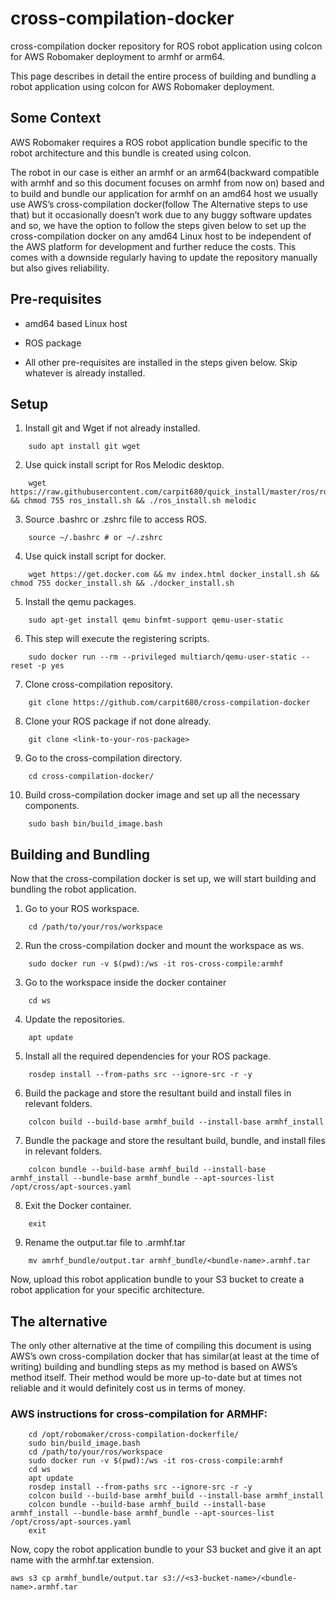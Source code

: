 # cross-compilation-docker
cross-compilation docker repository for ROS robot application using colcon for AWS Robomaker deployment to armhf or arm64.

This page describes in detail the entire process of building and bundling a robot application using colcon for AWS Robomaker deployment.

## Some Context

AWS Robomaker requires a ROS robot application bundle specific to the robot architecture and this bundle is created using colcon. 

The robot in our case is either an armhf or an arm64(backward compatible with armhf and so this document focuses on armhf from now on) based and to build and bundle our application for armhf on an amd64 host we usually use AWS’s cross-compilation docker(follow The Alternative steps to use that) but it occasionally doesn’t work due to any buggy software updates and so, we have the option to follow the steps given below to set up the cross-compilation docker on any amd64 Linux host to be independent of the AWS platform for development and further reduce the costs. This comes with a downside regularly having to update the repository manually but also gives reliability.

## Pre-requisites

* amd64 based Linux host

* ROS package

* All other pre-requisites are installed in the steps given below. Skip whatever is already installed.

## Setup

1. Install git and Wget if not already installed.
```
    sudo apt install git wget
```
2. Use quick install script for Ros Melodic desktop.
```
    wget https://raw.githubusercontent.com/carpit680/quick_install/master/ros/ros_install.sh && chmod 755 ros_install.sh && ./ros_install.sh melodic
```
3. Source .bashrc or .zshrc file to access ROS.
```
    source ~/.bashrc # or ~/.zshrc
```
4. Use quick install script for docker.
```
    wget https://get.docker.com && mv index.html docker_install.sh && chmod 755 docker_install.sh && ./docker_install.sh
```
5. Install the qemu packages.
```
    sudo apt-get install qemu binfmt-support qemu-user-static 
```
6. This step will execute the registering scripts.
```
    sudo docker run --rm --privileged multiarch/qemu-user-static --reset -p yes 
```
7. Clone cross-compilation repository.
```
    git clone https://github.com/carpit680/cross-compilation-docker
```
8. Clone your ROS package if not done already.
```
    git clone <link-to-your-ros-package> 
```
9. Go to the cross-compilation directory.
```
    cd cross-compilation-docker/
```
10. Build cross-compilation docker image and set up all the necessary components.
```
    sudo bash bin/build_image.bash
```
## Building and Bundling

Now that the cross-compilation docker is set up, we will start building and bundling the robot application.

1. Go to your ROS workspace.
```
    cd /path/to/your/ros/workspace
```
2. Run the cross-compilation docker and mount the workspace as ws.
```
    sudo docker run -v $(pwd):/ws -it ros-cross-compile:armhf
```
3. Go to the workspace inside the docker container
```
    cd ws
```
4. Update the repositories.
```
    apt update
```
5. Install all the required dependencies for your ROS package.
```
    rosdep install --from-paths src --ignore-src -r -y
```
6. Build the package and store the resultant build and install files in relevant folders.
```
    colcon build --build-base armhf_build --install-base armhf_install
```
7. Bundle the package and store the resultant build, bundle, and install files in relevant folders.
```
    colcon bundle --build-base armhf_build --install-base armhf_install --bundle-base armhf_bundle --apt-sources-list /opt/cross/apt-sources.yaml
```
8. Exit the Docker container.
```
    exit
```
9. Rename the output.tar file to <bundle-name>.armhf.tar
```
    mv amrhf_bundle/output.tar armhf_bundle/<bundle-name>.armhf.tar
```
Now, upload this robot application bundle to your S3 bucket to create a robot application for your specific architecture.

## The alternative

The only other alternative at the time of compiling this document is using AWS’s own cross-compilation docker that has similar(at least at the time of writing) building and bundling steps as my method is based on AWS’s method itself. Their method would be more up-to-date but at times not reliable and it would definitely cost us in terms of money.

### AWS instructions for cross-compilation for ARMHF:
```
    cd /opt/robomaker/cross-compilation-dockerfile/
    sudo bin/build_image.bash      
    cd /path/to/your/ros/workspace
    sudo docker run -v $(pwd):/ws -it ros-cross-compile:armhf
    cd ws
    apt update
    rosdep install --from-paths src --ignore-src -r -y
    colcon build --build-base armhf_build --install-base armhf_install
    colcon bundle --build-base armhf_build --install-base armhf_install --bundle-base armhf_bundle --apt-sources-list /opt/cross/apt-sources.yaml
    exit
```
Now, copy the robot application bundle to your S3 bucket and give it an apt name with the armhf.tar extension.
```
aws s3 cp armhf_bundle/output.tar s3://<s3-bucket-name>/<bundle-name>.armhf.tar
```
